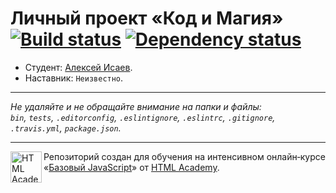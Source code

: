 # Личный проект «Код и Магия» [![Build status][travis-image]][travis-url] [![Dependency status][dependency-image]][dependency-url]

* Студент: [Алексей Исаев](https://up.htmlacademy.ru/javascript/7/user/110324).
* Наставник: `Неизвестно`.

---

_Не удаляйте и не обращайте внимание на папки и файлы:_<br>
_`bin`, `tests`, `.editorconfig`, `.eslintignore`, `.eslintrc`, `.gitignore`, `.travis.yml`, `package.json`._

---

<a href="https://htmlacademy.ru/intensive/javascript"><img align="left" width="50" height="50" title="HTML Academy" src="https://up.htmlacademy.ru/static/img/intensive/javascript/logo-for-github.svg"></a>

Репозиторий создан для обучения на интенсивном онлайн‑курсе «[Базовый JavaScript](https://htmlacademy.ru/intensive/javascript)» от [HTML Academy](https://htmlacademy.ru).

[travis-image]: https://travis-ci.org/htmlacademy-javascript/110324-code-and-magick.svg?branch=master
[travis-url]: https://travis-ci.org/htmlacademy-javascript/110324-code-and-magick
[dependency-image]: https://david-dm.org/htmlacademy-javascript/110324-code-and-magick.svg?style=flat-square
[dependency-url]: https://david-dm.org/htmlacademy-javascript/110324-code-and-magick
